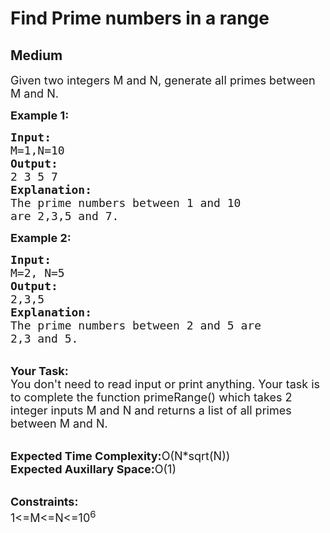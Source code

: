 # Find Prime numbers in a range
## Medium 
<div class="problem-statement" style="user-select: auto;">
                <p style="user-select: auto;"></p><p style="user-select: auto;"><span style="font-size: 18px; user-select: auto;">Given two integers M and N, generate all primes between M and N.</span></p>

<p style="user-select: auto;"><span style="font-size: 18px; user-select: auto;"><strong style="user-select: auto;">Example 1:</strong></span></p>

<pre style="user-select: auto;"><span style="font-size: 18px; user-select: auto;"><strong style="user-select: auto;">Input:</strong>
M=1,N=10
<strong style="user-select: auto;">Output:</strong>
2 3 5 7
<strong style="user-select: auto;">Explanation:</strong>
The prime numbers between 1 and 10
are 2,3,5 and 7.</span></pre>

<p style="user-select: auto;"><span style="font-size: 18px; user-select: auto;"><strong style="user-select: auto;">Example 2:</strong></span></p>

<pre style="user-select: auto;"><span style="font-size: 18px; user-select: auto;"><strong style="user-select: auto;">Input:</strong>
M=2, N=5
<strong style="user-select: auto;">Output:</strong>
2,3,5
<strong style="user-select: auto;">Explanation:</strong>
The prime numbers between 2 and 5 are 
2,3 and 5.</span></pre>

<p style="user-select: auto;"><br style="user-select: auto;">
<span style="font-size: 18px; user-select: auto;"><strong style="user-select: auto;">Your Task:</strong><br style="user-select: auto;">
You don't need to read input or print anything. Your task is to complete the function primeRange() which takes 2 integer inputs M and N and returns a list of all primes between M and N.</span></p>

<p style="user-select: auto;"><br style="user-select: auto;">
<span style="font-size: 18px; user-select: auto;"><strong style="user-select: auto;">Expected Time Complexity:</strong>O(N*sqrt(N))<br style="user-select: auto;">
<strong style="user-select: auto;">Expected Auxillary Space:</strong>O(1)</span></p>

<p style="user-select: auto;"><br style="user-select: auto;">
<span style="font-size: 18px; user-select: auto;"><strong style="user-select: auto;">Constraints:</strong><br style="user-select: auto;">
1&lt;=M&lt;=N&lt;=10<sup style="user-select: auto;">6</sup></span></p>
 <p style="user-select: auto;"></p>
            </div>